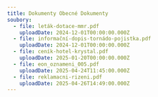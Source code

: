 ```yaml
---
title: Dokumenty Obecné Dokumenty
soubory:
  - file: leták-dotace-mmr.pdf
    uploadDate: 2024-12-01T00:00:00.000Z
  - file: informační-dopis-tornádo-pojistka.pdf
    uploadDate: 2024-12-01T00:00:00.000Z
  - file: ceník-hotel-krystal.pdf
    uploadDate: 2025-01-20T00:00:00.000Z
  - file: eon_oznameni_005.pdf
    uploadDate: 2025-04-24T11:45:00.000Z
  - file: reklamacni-rizeni.pdf
    uploadDate: 2025-04-26T14:49:00.000Z
---
```

